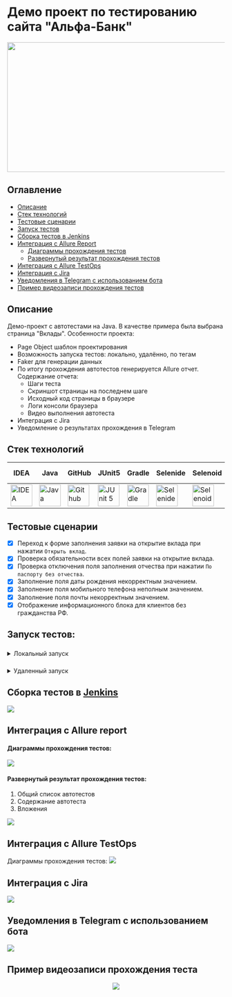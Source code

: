 <h1>Демо проект по тестированию сайта "Альфа-Банк"</h1>


<p align="center">
<img src="images/logo/alfabank-logo.png" width="751" height="300" >
</p>

## Оглавление
+ [Описание](#Описание)
+ [Стек технологий](#Стек-технологий)
+ [Тестовые сценарии](#Тестовые-сценарии)
+ [Запуск тестов](#Запуск-тестов)
+ [Cборка тестов в Jenkins](#Cборка-тестов-в-Jenkins)
+ [Интеграция с Allure Report](#интеграция-с-allure-report)
    + [Диаграммы прохождения тестов](#Диаграммы-прохождения-тестов)
    + [Развернутый результат прохождения тестов](#Развернутый-результат-прохождения-тестов)
+ [Интеграция с Allure TestOps](#Интеграция-с-Allure-TestOps)
+ [Интеграция с Jira](#Интеграция-с-Jira)
+ [Уведомления в Telegram с использованием бота](#Уведомления-в-Telegram-с-использованием-бота)
+ [Пример видеозаписи прохождения тестов](#Пример-видеозаписи-прохождения-теста)

## Описание
Демо-проект с автотестами на Java. В качестве примера была выбрана страница "Вклады".
Особенности проекта:
- Page Object шаблон проектирования
- Возможность запуска тестов: локально, удалённо, по тегам
- Faker для генерации данных
- По итогу прохождения автотестов генерируется Allure отчет. Содержание отчета:
    - Шаги теста
    - Скриншот страницы на последнем шаге
    - Исходный код страницы в браузере
    - Логи консоли браузера
    - Видео выполнения автотеста
- Интеграция с Jira
- Уведомление о результатах прохождения в Telegram

## Стек технологий
| IDEA | Java | GitHub | JUnit5 | Gradle | Selenide | Selenoid | Allure | Jenkins | Allure TO| Jira |
| ------ | ------ | ------ | ------ | ------ | ------ | ------ | ------ | ------ | ------ | ------ |
| <a href="https://www.jetbrains.com/idea/"><img src="images/logo/Idea.svg" width="50" height="50"  alt="IDEA" title="vs IDEA"/></a> | <a href="https://www.java.com/"><img src="images/logo/Java.svg" width="50" height="50"  alt="Java" title="vs Java"/></a> | <a href="https://github.com/"><img src="images/logo/GitHub.svg" width="50" height="50"  alt="Github" title="vs Github"/></a> | <a href="https://junit.org/junit5/"><img src="images/logo/Junit5.svg" width="50" height="50"  alt="JUnit 5" title="vs JUnit 5"/></a> | <a href="https://gradle.org/"><img src="images/logo/Gradle.svg" width="50" height="50"  alt="Gradle" title="vs Gradle"/></a> | <a href="https://selenide.org/"><img src="images/logo/Selenide.svg" width="50" height="50" alt="Selenide" title="vs Selenide"/></a>| <a href="https://aerokube.com/selenoid/"><img src="images/logo/Selenoid.svg" width="50" height="50"  alt="Selenoid" title="vs Selenoid"/></a> | <a href="https://github.com/allure-framework/allure2"><img src="images/logo/Allure.svg" width="50" height="50"  alt="Allure" title="vs Allure"/></a> | <a href="https://www.jenkins.io/"><img src="images/logo/Jenkins.svg" width="50" height="50"  alt="Jenkins" title="vs Jenkins"/></a> | <a href="https://docs.qameta.io/allure-testops/"><img width="50" height="50"  alt="AllureTestOps" src="images/logo/Allure_TO.svg" title="vs AllureTestOps"></a> | <a href="https://www.atlassian.com/ru/software/jira"><img width="50" height="50"  alt="Jira" src="images/logo/Jira.svg" title="vs Jira"></a>

## Тестовые сценарии
- [x] Переход к форме заполнения заявки на открытие вклада при нажатии `Открыть вклад`.
- [x] Проверка обязательности всех полей заявки на открытие вклада.
- [x] Проверка отключения поля заполнения отчества при нажатии `По паспорту без отчества`.
- [x] Заполнение поля даты рождения некорректным значением.
- [x] Заполнение поля мобильного телефона неполным значением.
- [x] Заполнение поля почты некорректным значением.
- [x] Отображение информационного блока для клиентов без гражданства РФ.

## Запуск тестов:
### 
<details>
   <summary>Локальный запуск</summary>
   
1. Клонировать проект и открыть в IntelliJ IDEA
2. Запустить тесты из терминала командой:
```
gradle clean regress_tests
```

Дополнительные команды:
1. Выполнить запрос на формирование отчета:
```
gradle allureReport
```
2. Открыть отчет в браузере:
```
gradle allureServe
```
</details>

### 
<details>
   <summary>Удаленный запуск</summary>

```
gradle clean regress_tests
```
| Параметры, которые можно добавить | Расшифровка | Значение по умолчанию |
|----------|----------|----------|
| -DbrowserName=${BROWSER}| Название браузера   | chrome   |
| -DbrowserVersion=${BROWSER_VERSION} | Номер версии браузера   | 100   |
| -DbrowserSize=${BROWSER_SIZE}| Разрешение экрана браузера   | 1920x1080   |
| -DremoteUrl=${REMOTE_URL}| адрес удаленного сервера, на котором будут запускаться тесты   | прописан в Jenkins   |
</details>

## Cборка тестов в <b><a target="_blank" href="https://jenkins.autotests.cloud/job/demo-alfabank-tests/3/allure/">Jenkins</a></b>
<img src="images/screenshots/jenkins-project.png">

## Интеграция с Allure report
#### Диаграммы прохождения тестов:
<img src="images/screenshots/allure-main-report.png">

#### Развернутый результат прохождения тестов:
1. Общий список автотестов
2. Содержание автотеста
3. Вложения
<img src="images/screenshots/allure-suites.png">


## Интеграция с Allure TestOps
Диаграммы прохождения тестов:
<img src="images/screenshots/allure-testops-dashboards.png">

## Интеграция с Jira
<img src="images/screenshots/jira-integration.png">

## Уведомления в Telegram с использованием бота
<img src="images/screenshots/telegram-notification.png">


## Пример видеозаписи прохождения теста
<p align="center">
  <img src="images/video/videoWeb.gif">
</p>
